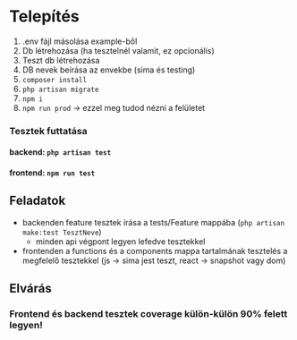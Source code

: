 # Telepítés
1. .env fájl másolása example-ből
2. Db létrehozása (ha tesztelnél valamit, ez opcionális)
3. Teszt db létrehozása
4. DB nevek beírása az envekbe (sima és testing)
5. `composer install`
6. `php artisan migrate` 
7. `npm i`
8. `npm run prod` -> ezzel meg tudod nézni a felületet

### Tesztek futtatása
#### backend: `php artisan test`
#### frontend: `npm run test`

## Feladatok
- backenden feature tesztek írása a tests/Feature mappába (`php artisan make:test TesztNeve`)
  - minden api végpont legyen lefedve tesztekkel
- frontenden a functions és a components mappa tartalmának tesztelés a megfelelő tesztekkel (js -> sima jest teszt, react -> snapshot vagy dom)

## Elvárás
### Frontend és backend tesztek coverage külön-külön 90% felett legyen!
